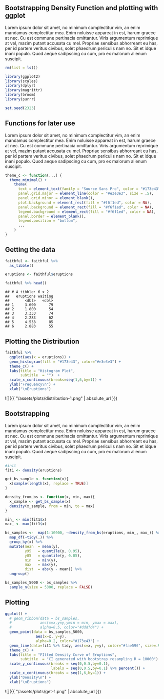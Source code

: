 Bootstrapping Density Function and plotting with ggplot
-------------------------------------------------------

Lorem ipsum dolor sit amet, no minimum complectitur vim, an enim mandamus complectitur mea. Enim noluisse appareat in est, harum graece at nec. Cu est commune pertinacia omittantur. Viris argumentum reprimique at vel, mazim putant accusata cu mel. Propriae sensibus abhorreant eu has, per id partem veritus civibus, solet phaedrum periculis nam no. Sit et idque inani populo. Quod aeque sadipscing cu cum, pro ex malorum alienum suscipit.

``` r
rm(list = ls())

library(ggplot2)
library(scales)
library(dplyr)
library(magrittr)
library(broom)
library(purrr)

set.seed(2323)
```

Functions for later use
-----------------------

Lorem ipsum dolor sit amet, no minimum complectitur vim, an enim mandamus complectitur mea. Enim noluisse appareat in est, harum graece at nec. Cu est commune pertinacia omittantur. Viris argumentum reprimique at vel, mazim putant accusata cu mel. Propriae sensibus abhorreant eu has, per id partem veritus civibus, solet phaedrum periculis nam no. Sit et idque inani populo. Quod aeque sadipscing cu cum, pro ex malorum alienum suscipit.

``` r
theme_c <- function(...) {
  theme_minimal() +
    theme(
      text = element_text(family = "Source Sans Pro", color = "#173e43", size=12),
      panel.grid.major = element_line(color = "#e3e3e3", size = .5),
      panel.grid.minor = element_blank(),
      plot.background = element_rect(fill = "#f6f1ed", color = NA), 
      panel.background = element_rect(fill = "#f6f1ed", color = NA), 
      legend.background = element_rect(fill = "#f6f1ed", color = NA),
      panel.border = element_blank(),
      legend.position = "bottom",
      ...
    )
}
```

Getting the data
----------------

``` r
faithful <- faithful %>%
  as_tibble()

eruptions <- faithful$eruptions

faithful %>% head()
```

    ## # A tibble: 6 x 2
    ##   eruptions waiting
    ##       <dbl>   <dbl>
    ## 1     3.600      79
    ## 2     1.800      54
    ## 3     3.333      74
    ## 4     2.283      62
    ## 5     4.533      85
    ## 6     2.883      55

Plotting the Distribution
-------------------------

``` r
faithful %>% 
  ggplot(aes(x = eruptions)) +
  geom_histogram(fill = "#173e43", color="#e3e3e3") +
  theme_c() +
  labs(title = "Histogram Plot",
       subtitle  = "")  +
  scale_x_continuous(breaks=seq(1,6,by=1)) +
  ylab("Frequency\n") +
  xlab("\nEruptions")
```

![]({{ "/assets/plots/distribution-1.png" | absolute_url }})

Bootstrapping
-------------

Lorem ipsum dolor sit amet, no minimum complectitur vim, an enim mandamus complectitur mea. Enim noluisse appareat in est, harum graece at nec. Cu est commune pertinacia omittantur. Viris argumentum reprimique at vel, mazim putant accusata cu mel. Propriae sensibus abhorreant eu has, per id partem veritus civibus, solet phaedrum periculis nam no. Sit et idque inani populo. Quod aeque sadipscing cu cum, pro ex malorum alienum suscipit.

``` r
#init
fit1 <- density(eruptions)

get_bs_sample <- function(x){
  x[sample(length(x), replace = TRUE)]
}

density_from_bs <- function(x, min, max){
  x_sample <- get_bs_sample(x)
  density(x_sample, from = min, to = max)
}

min_ <- min(fit1$x)
max_ <- max(fit1$x)

bs_samples <-  map(1:10000, ~density_from_bs(eruptions, min_, max_)) %>%
  map_df(~tidy(.)) %>% 
  group_by(x) %>% 
  mutate(mean  = mean(y),
         y95   = quantile(y, 0.95),
         y05   = quantile(y, 0.05),
         min   = min(y),
         max   = max(y),
         dist  = abs(y - mean)) %>% 
  ungroup()

bs_samples_5000 <- bs_samples %>% 
  sample_n(size = 5000, replace = FALSE)
```

Plotting
--------

``` r
ggplot() +
  # geom_ribbon(data = bs_samples,
  #             aes(x=x,y=y,ymin = min, ymax = max),
  #             alpha=0.5, color="#dddfd4") +
  geom_point(data = bs_samples_5000,
              aes(x=x, y=y),
              alpha=0.2, color="#173e43") +
  geom_line(data=fit1 %>% tidy, aes(x=x, y=y), color="#fae596", size=.9) +
  theme_c() +
  labs(title = "FItted Density Curve of Eruptions",
       subtitle  = "CI generated with bootstrap resampling R = 10000")  +
  scale_y_continuous(breaks = seq(0,0.5,by=0.1),
                     labels = seq(0,0.5,by=0.1) %>% percent()) +
  scale_x_continuous(breaks = seq(1,6,by=1)) +
  ylab("Density\n") +
  xlab("\nEruptions")
```

![]({{ "/assets/plots/get-1.png" | absolute_url }})
